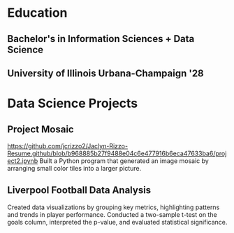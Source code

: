 # Education
## Bachelor's in Information Sciences + Data Science
## University of Illinois Urbana-Champaign '28
# Data Science Projects

## Project Mosaic
https://github.com/jcrizzo2/Jaclyn-Rizzo-Resume.github/blob/b968885b27f9488e04c6e477916b6eca47633ba6/project2.ipynb 
Built a Python program that generated an image mosaic by arranging small color tiles into a larger picture.
## Liverpool Football Data Analysis
Created data visualizations by grouping key metrics, highlighting patterns and trends in player performance.
Conducted a two-sample t-test on the goals column, interpreted the p-value, and evaluated statistical significance.
